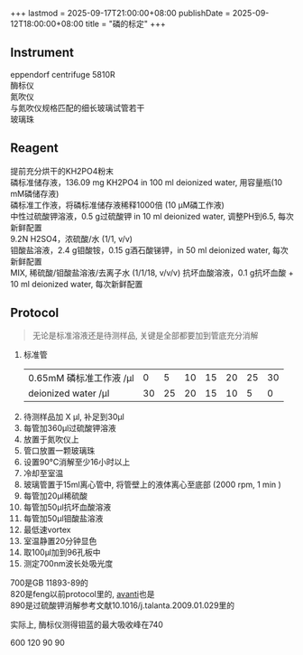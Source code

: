 +++
lastmod = 2025-09-17T21:00:00+08:00
publishDate = 2025-09-12T18:00:00+08:00
title = "磷的标定"
+++

## Instrument

eppendorf centrifuge 5810R  
酶标仪  
氮吹仪  
与氮吹仪规格匹配的细长玻璃试管若干  
玻璃珠  

## Reagent

提前充分烘干的KH2PO4粉末  
磷标准储存液，136.09 mg KH2PO4 in 100 ml deionized water, 用容量瓶(10 mM磷储存液)  
磷标准工作液，将磷标准储存液稀释1000倍 (10 μM磷工作液)  
中性过硫酸钾溶液，0.5 g过硫酸钾 in 10 ml deionized water, 调整PH到6.5, 每次新鲜配置  
9.2N H2SO4，浓硫酸/水 (1/1, v/v)  
钼酸盐溶液，2.4 g钼酸铵，0.15 g酒石酸锑钾，in 50 ml deionized water, 每次新鲜配置  
MIX, 稀硫酸/钼酸盐溶液/去离子水 (1/1/18, v/v/v)
抗坏血酸溶液，0.1 g抗坏血酸 + 10 ml deionized water, 每次新鲜配置  

## Protocol

> 无论是标准溶液还是待测样品, 关键是全部都要加到管底充分消解

1. 标准管
   <table>
    <tr>
        <td>0.65mM 磷标准工作液 /μl</td>
        <td>0</td>
        <td>5</td>
        <td>10</td>
        <td>15</td>
        <td>20</td>
        <td>25</td>
        <td>30</td>
    </tr>
    <tr>
        <td>deionized water /μl</td>
        <td>30</td>
        <td>25</td>
        <td>20</td>
        <td>15</td>
        <td>10</td>
        <td>5</td>
        <td>0</td>
    </tr>
    </table>
2. 待测样品加 X μl, 补足到30μl
3. 每管加360μl过硫酸钾溶液
4. 放置于氮吹仪上
5. 管口放置一颗玻璃珠
6. 设置90°C消解至少16小时以上
7. 冷却至室温
8. 玻璃管置于15ml离心管中, 将管壁上的液体离心至底部 (2000 rpm, 1 min )
9. 每管加20μl稀硫酸
10. 每管加50μl抗坏血酸溶液
11. 每管加50μl钼酸盐溶液
12. 最低速vortex
13. 室温静置20分钟显色
14. 取100μl加到96孔板中
15. 测定700nm波长处吸光度

700是GB 11893-89的  
820是feng以前protocol里的, [avanti](https://avantilipids.com/tech-support/analytical-procedures/determination-of-total-phosphorus)也是  
890是过硫酸钾消解参考文献10.1016/j.talanta.2009.01.029里的  

实际上, 酶标仪测得钼蓝的最大吸收峰在740

600
120
90
90